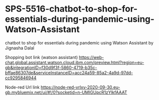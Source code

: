 # SPS-5516-chatbot-to-shop-for-essentials-during-pandemic-using-Watson-Assistant
chatbot to shop for essentials during pandemic using Watson Assistant by Jignasha Dalal

Shopping bot link (watson assistant) https://web-chat.global.assistant.watson.cloud.ibm.com/preview.html?region=eu-gb&integrationID=f30d9f3f-5860-4719-b35c-bffae86307de&serviceInstanceID=acc24a59-85a2-4a9d-97dd-cc9295846944

Node-red Url link https://node-red-vrlxv-2020-09-30.eu-gb.mybluemix.net/ui/#!/0?socketid=n-UMIGUpcR1zYlkfAAAT




